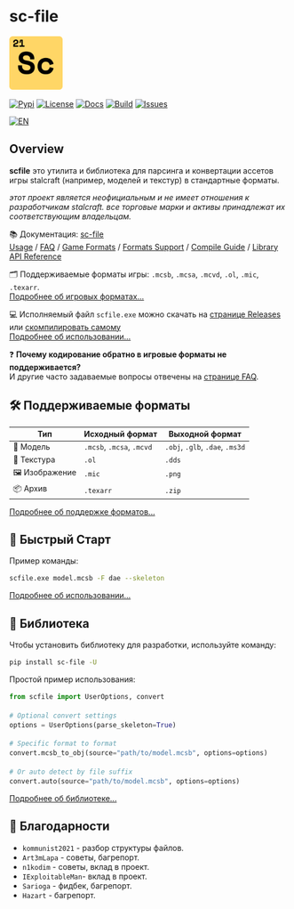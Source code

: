 # sc-file

<!-- Links -->

[pypi]: https://pypi.org/project/sc-file
[license]: https://opensource.org/licenses/MIT
[build]: https://github.com/onejeuu/sc-file/actions/workflows/build.yml
[issues]: https://github.com/onejeuu/sc-file/issues
[releases]: https://github.com/onejeuu/sc-file/releases
[docs]: https://sc-file.readthedocs.io/en/latest
[readme-en]: README.md

<!-- Docs -->

[docs-usage]: https://sc-file.readthedocs.io/en/latest/usage.html
[docs-faq]: https://sc-file.readthedocs.io/en/latest/faq.html
[docs-formats]: https://sc-file.readthedocs.io/en/latest/formats.html
[docs-support]: https://sc-file.readthedocs.io/en/latest/support.html
[docs-compile]: https://sc-file.readthedocs.io/en/latest/compile.html
[docs-library]: https://sc-file.readthedocs.io/en/latest/api/index.html

<!-- Badges -->

[badge-pypi]: https://img.shields.io/pypi/v/sc-file.svg
[badge-license]: https://img.shields.io/github/license/onejeuu/sc-file
[badge-docs]: https://img.shields.io/readthedocs/sc-file
[badge-build]: https://img.shields.io/github/actions/workflow/status/onejeuu/sc-file/build.yml
[badge-issues]: https://img.shields.io/github/issues/onejeuu/sc-file
[badge-en]: https://img.shields.io/badge/translate%20to-English%20%F0%9F%87%AC%F0%9F%87%A7-white

<img src="assets/scfile.svg" alt="icon" width="96" />

[![Pypi][badge-pypi]][pypi] [![License][badge-license]][license] [![Docs][badge-docs]][docs] [![Build][badge-build]][build] [![Issues][badge-issues]][issues]

[![EN][badge-en]][readme-en]

## Overview

**scfile** это утилита и библиотека для парсинга и конвертации ассетов игры stalcraft (например, моделей и текстур) в стандартные форматы.

_этот проект является неофициальным и не имеет отношения к разработчикам stalcraft. все торговые марки и активы принадлежат их соответствующим владельцам._

📚 Документация: [sc-file][docs] \
[Usage][docs-usage] / [FAQ][docs-faq] /
[Game Formats][docs-formats] / [Formats Support][docs-support] /
[Compile Guide][docs-compile] / [Library API Reference][docs-library]

🗂️ Поддерживаемые форматы игры: `.mcsb`, `.mcsa`, `.mcvd`, `.ol`, `.mic`, `.texarr`. \
[Подробнее об игровых форматах...][docs-formats]

💻 Исполняемый файл `scfile.exe` можно скачать на [странице Releases][releases] или [скомпилировать самому][docs-compile] \
[Подробнее об использовании...][docs-usage]

❓ **Почему кодирование обратно в игровые форматы не поддерживается?** \
И другие часто задаваемые вопросы отвечены на [странице FAQ][docs-faq].

## 🛠️ Поддерживаемые форматы

| Тип            | Исходный формат           | Выходной формат                 |
| -------------- | ------------------------- | ------------------------------- |
| 🧊 Модель      | `.mcsb`, `.mcsa`, `.mcvd` | `.obj`, `.glb`, `.dae`, `.ms3d` |
| 🧱 Текстура    | `.ol`                     | `.dds`                          |
| 🖼️ Изображение | `.mic`                    | `.png`                          |
| 📦 Архив       | `.texarr`                 | `.zip`                          |

[Подробнее об поддержке форматов...][docs-support]

## 🚀 Быстрый Старт

Пример команды:

```bash
scfile.exe model.mcsb -F dae --skeleton
```

[Подробнее об использовании...][docs-usage]

## 📖 Библиотека

Чтобы установить библиотеку для разработки, используйте команду:

```bash
pip install sc-file -U
```

Простой пример использования:

```python
from scfile import UserOptions, convert

# Optional convert settings
options = UserOptions(parse_skeleton=True)

# Specific format to format
convert.mcsb_to_obj(source="path/to/model.mcsb", options=options)

# Or auto detect by file suffix
convert.auto(source="path/to/model.mcsb", options=options)
```

[Подробнее об библиотеке...][docs-library]

## 🤝 Благодарности

- `kommunist2021` - разбор структуры файлов.
- `Art3mLapa` - советы, багрепорт.
- `n1kodim` - советы, вклад в проект.
- `IExploitableMan`- вклад в проект.
- `Sarioga` - фидбек, багрепорт.
- `Hazart` - багрепорт.
